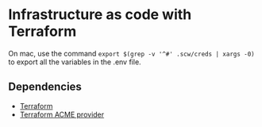 # Infrastructure as code with Terraform

On mac, use the command ```export $(grep -v '^#' .scw/creds | xargs -0)``` to export all the variables in the .env file.

## Dependencies
- [Terraform](https://www.terraform.io/)
- [Terraform ACME provider](https://github.com/vancluever/terraform-provider-acme)